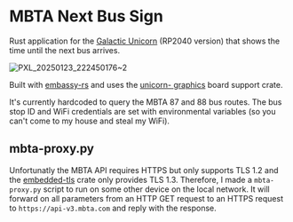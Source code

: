 # MBTA Next Bus Sign

Rust application for the [Galactic
Unicorn](https://shop.pimoroni.com/products/space-unicorns?variant=40842033561683)
(RP2040 version) that shows the time until the next bus arrives.

![PXL_20250123_222450176~2](https://github.com/user-attachments/assets/7cf47cd9-8b1f-490c-a58b-ae4ca1f98b19)

Built with [embassy-rs](https://embassy.dev/) and uses the [unicorn-
graphics](https://github.com/domneedham/pimoroni-unicorn-rs) board support
crate.

It's currently hardcoded to query the MBTA 87 and 88 bus routes. The bus stop ID
and WiFi credentials are set with environmental variables (so you can't come to
my house and steal my WiFi).

## mbta-proxy.py

Unfortunatly the MBTA API requires HTTPS but only supports TLS 1.2 and the
[embedded-tls](https://github.com/drogue-iot/reqwless?tab=readme-ov-file#embedded-tls)
crate only provides TLS 1.3. Therefore, I made a `mbta-proxy.py` script to run
on some other device on the local network. It will forward on all parameters
from an HTTP GET request to an HTTPS request to `https://api-v3.mbta.com` and
reply with the response.
